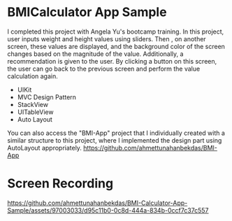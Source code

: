 # BMICalculator App Sample

I completed this project with Angela Yu's bootcamp training. In this project, user inputs weight and height values using sliders. Then
, on another screen, these values are displayed, and the background color of the screen changes based on the magnitude of the value. 
Additionally, a recommendation is given to the user.
By clicking a button on this screen, the user can go back to the previous screen and perform the value calculation again.

- UIKit
- MVC Design Pattern
- StackView
- UITableView
- Auto Layout

You can also access the "BMI-App" project that I individually created with a similar structure to this project,
where I implemented the design part using AutoLayout appropriately. 
https://github.com/ahmettunahanbekdas/BMI-App

# Screen Recording

https://github.com/ahmettunahanbekdas/BMI-Calculator-App-Sample/assets/97003033/d95c11b0-0c8d-444a-834b-0ccf7c37c557
